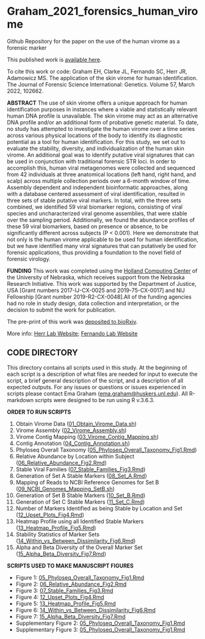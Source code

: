 # Graham_2021_forensics_human_virome

Github Repository for the paper on the use of the human virome as a forensic marker

This published work is [available here](https://doi.org/10.1016/j.fsigen.2022.102662).

To cite this work or code:
Graham EH, Clarke JL, Fernando SC, Herr JR, Adamowicz MS. The application of the skin virome for human identification. The Journal of Forensic Science International: Genetics. Volume 57, March 2022, 102662.

__ABSTRACT__
The use of skin virome offers a unique approach for human identification purposes in instances where a viable and statistically relevant human DNA profile is unavailable. The skin virome may act as an alternative DNA profile and/or an additional form of probative genetic material. To date, no study has attempted to investigate the human virome over a time series across various physical locations of the body to identify its diagnostic potential as a tool for human identification. For this study, we set out to evaluate the stability, diversity, and individualization of the human skin virome. An additional goal was to identify putative viral signatures that can be used in conjunction with traditional forensic STR loci. In order to accomplish this, human viral metagenomes were collected and sequenced from 42 individuals at three anatomical locations (left hand, right hand, and scalp) across multiple collection periods over a 6-month window of time. Assembly dependent and independent bioinformatic approaches, along with a database centered assessment of viral identification, resulted in three sets of stable putative viral markers. In total, with the three sets combined, we identified 59 viral biomarker regions, consisting of viral species and uncharacterized viral genome assemblies, that were stable over the sampling period. Additionally, we found the abundance profiles of these 59 viral biomarkers, based on presence or absence, to be significantly different across subjects (P < 0.001). Here we demonstrate that not only is the human virome applicable to be used for human identification, but we have identified many viral signatures that can putatively be used for forensic applications, thus providing a foundation to the novel field of forensic virology.

__FUNDING__
This work was completed using the [Holland Computing Center](https://hcc.unl.edu/) of the University of Nebraska, which receives support from the Nebraska Research Initiative. This work was supported by the Department of Justice, USA [Grant numbers 2017-IJ-CX-0025 and 2019-75-CX-0017] and NIJ Fellowship [Grant number 2019-R2-CX-0048].All of the funding agencies had no role in study design, data collection and interpretation, or the decision to submit the work for publication.

The pre-print of this work was [deposited to bioRxiv](https://www.biorxiv.org/content/10.1101/2021.09.10.459834v1).

More info:
[Herr Lab Website](http://herrlab.com/);
[Fernando Lab Website](https://fernandolab.unl.edu/)

 ## CODE DIRECTORY ##

This directory contains all scripts used in this study. At the beginning of each script is a description of what files are needed for input to execute the script, a brief general description of the script, and a description of all expected outputs. For any issues or questions or issues experienced in scripts please contact Ema Graham (ema.graham@huskers.unl.edu). All R-markdown scripts were designed to be run using R v.3.6.3. 

__ORDER TO RUN SCRIPTS__

1. Obtain Virome Data ([01_Obtain_Virome_Data.sh](https://github.com/HerrLab/Graham_2021_forensics_human_virome/blob/master/CODE/01_Obtain_Virome_Data.sh))
2. Virome Assembly ([02_Virome_Assembly.sh](https://github.com/HerrLab/Graham_2021_forensics_human_virome/blob/master/CODE/02_Virome_Assembly.sh))
3. Virome Contig Mapping ([03_Virome_Contig_Mapping.sh](https://github.com/HerrLab/Graham_2021_forensics_human_virome/blob/master/CODE/03_Virome_Contig_Mapping.sh))
4. Contig Annotation ([04_Contig_Annotation.sh](https://github.com/HerrLab/Graham_2021_forensics_human_virome/blob/master/CODE/04_Contig_Annotation.sh))
5. Phyloseq Overall Taxonomy ([05_Phyloseq_Overall_Taxonomy_Fig1.Rmd](https://github.com/HerrLab/Graham_2021_forensics_human_virome/blob/master/CODE/05_Phyloseq_Overall_Taxonomy_Fig1.Rmd))
6. Relative Abundance by Location within Subject ([06_Relative_Abundance_Fig2.Rmd](https://github.com/HerrLab/Graham_2021_forensics_human_virome/blob/master/CODE/06_Relative_Abundance_Fig2.Rmd))
7. Stable Viral Families ([07_Stable_Families_Fig3.Rmd](https://github.com/HerrLab/Graham_2021_forensics_human_virome/blob/master/CODE/07_Stable_Families_Fig3.Rmd))
8. Generation of Set A Stable Markers ([08_Set_A.Rmd](https://github.com/HerrLab/Graham_2021_forensics_human_virome/blob/master/CODE/08_Set_A.Rmd))
9. Mapping of Reads to NCBI Reference Genomes for Set B ([09_NCBI_Genomes_Mapping_SetB.sh](https://github.com/HerrLab/Graham_2021_forensics_human_virome/blob/master/CODE/09_NCBI_Genomes_Mapping_SetB.sh))
10. Generation of Set B Stable Markers ([10_Set_B.Rmd](https://github.com/HerrLab/Graham_2021_forensics_human_virome/blob/master/CODE/10_Set_B.Rmd))
11. Generation of Set C Stable Markers ([11_Set_C.Rmd](https://github.com/HerrLab/Graham_2021_forensics_human_virome/blob/master/CODE/11_Set_C.Rmd))
12. Number of Markers Identified as being Stable by Location and Set ([12_Upset_Plots_Fig4.Rmd](https://github.com/HerrLab/Graham_2021_forensics_human_virome/blob/master/CODE/12_Upset_Plots_Fig4.Rmd))
13. Heatmap Profile using all Identified Stable Markers ([13_Heatmap_Profile_Fig5.Rmd](https://github.com/HerrLab/Graham_2021_forensics_human_virome/blob/master/CODE/13_Heatmap_Profile_Fig5.Rmd))
14. Stability Statistics of Marker Sets ([14_Within_vs_Between_Dissimilarity_Fig6.Rmd](https://github.com/HerrLab/Graham_2021_forensics_human_virome/blob/master/CODE/14_Within_vs_Between_Dissimilarity_Fig6.Rmd))
15. Alpha and Beta Diversity of the Overall Marker Set ([15_Alpha_Beta_Diversity_Fig7.Rmd](https://github.com/HerrLab/Graham_2021_forensics_human_virome/blob/master/CODE/15_Alpha_Beta_Diversity_Fig7.Rmd))

__SCRIPTS USED TO MAKE MANUSCRIPT FIGURES__

- Figure 1: [05_Phyloseq_Overall_Taxonomy_Fig1.Rmd](https://github.com/HerrLab/Graham_2021_forensics_human_virome/blob/master/CODE/05_Phyloseq_Overall_Taxonomy_Fig1.Rmd)
- Figure 2: [06_Relative_Abundance_Fig2.Rmd](https://github.com/HerrLab/Graham_2021_forensics_human_virome/blob/master/CODE/06_Relative_Abundance_Fig2.Rmd)
- Figure 3: [07_Stable_Families_Fig3.Rmd](https://github.com/HerrLab/Graham_2021_forensics_human_virome/blob/master/CODE/07_Stable_Families_Fig3.Rmd)
- Figure 4: [12_Upset_Plots_Fig4.Rmd](https://github.com/HerrLab/Graham_2021_forensics_human_virome/blob/master/CODE/12_Upset_Plots_Fig4.Rmd)
- Figure 5: [13_Heatmap_Profile_Fig5.Rmd](https://github.com/HerrLab/Graham_2021_forensics_human_virome/blob/master/CODE/13_Heatmap_Profile_Fig5.Rmd)
- Figure 6: [14_Within_vs_Between_Dissimilarity_Fig6.Rmd](https://github.com/HerrLab/Graham_2021_forensics_human_virome/blob/master/CODE/14_Within_vs_Between_Dissimilarity_Fig6.Rmd)
- Figure 7: [15_Alpha_Beta_Diversity_Fig7.Rmd](https://github.com/HerrLab/Graham_2021_forensics_human_virome/blob/master/CODE/15_Alpha_Beta_Diversity_Fig7.Rmd)
- Supplementary Figure 2: [05_Phyloseq_Overall_Taxonomy_Fig1.Rmd](https://github.com/HerrLab/Graham_2021_forensics_human_virome/blob/master/CODE/05_Phyloseq_Overall_Taxonomy_Fig1.Rmd)
- Supplementary Figure 3: [05_Phyloseq_Overall_Taxonomy_Fig1.Rmd](https://github.com/HerrLab/Graham_2021_forensics_human_virome/blob/master/CODE/05_Phyloseq_Overall_Taxonomy_Fig1.Rmd)
